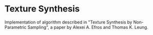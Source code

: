 # Texture Synthesis

Implementation of algorithm described in "Texture Synthesis by Non-Parametric Sampling", a paper by Alexei A. Efros and Thomas K. Leung.
